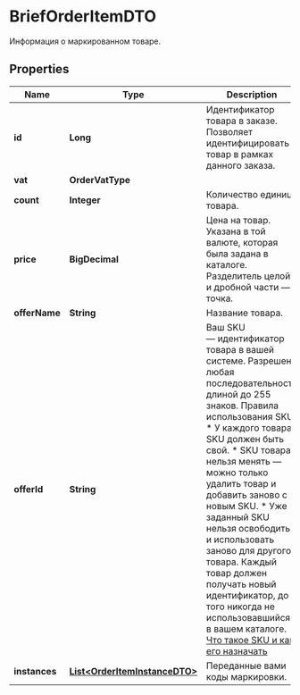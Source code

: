 

# BriefOrderItemDTO

Информация о маркированном товаре.

## Properties

| Name | Type | Description | Notes |
|------------ | ------------- | ------------- | -------------|
|**id** | **Long** | Идентификатор товара в заказе.  Позволяет идентифицировать товар в рамках данного заказа.  |  [optional] |
|**vat** | **OrderVatType** |  |  [optional] |
|**count** | **Integer** | Количество единиц товара. |  [optional] |
|**price** | **BigDecimal** | Цена на товар. Указана в той валюте, которая была задана в каталоге. Разделитель целой и дробной части — точка.  |  [optional] |
|**offerName** | **String** | Название товара. |  [optional] |
|**offerId** | **String** | Ваш SKU — идентификатор товара в вашей системе.  Разрешена любая последовательность длиной до 255 знаков.  Правила использования SKU:  * У каждого товара SKU должен быть свой.  * SKU товара нельзя менять — можно только удалить товар и добавить заново с новым SKU.  * Уже заданный SKU нельзя освободить и использовать заново для другого товара. Каждый товар должен получать новый идентификатор, до того никогда не использовавшийся в вашем каталоге.  [Что такое SKU и как его назначать](https://yandex.ru/support/marketplace/assortment/add/index.html#fields)  |  [optional] |
|**instances** | [**List&lt;OrderItemInstanceDTO&gt;**](OrderItemInstanceDTO.md) | Переданные вами коды маркировки. |  [optional] |




